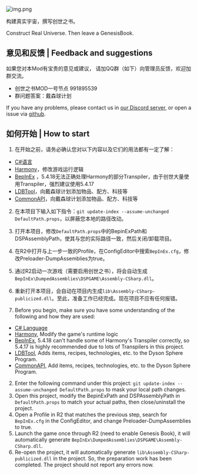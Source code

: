 ![img.png](https://assets.awbugl.top/dsp-genesisbook/icon.png)

构建真实宇宙，撰写创世之书。

Construct Real Universe. Then leave a GenesisBook.

## 意见和反馈 | Feedback and suggestions

如果您对本Mod有宝贵的意见或建议，
请加QQ群（如下）向管理员反馈，欢迎加群交流。

- 创世之书MOD一号节点 991895539
- 群问题答案：戴森球计划

If you have any problems, please contact us in [our Discord server](https://discord.gg/QwMEeaRZZR),
or open a issue via [github](https://github.com/Awbugl/ProjectGenesis).

## 如何开始 | How to start

1. 在开始之前，请务必确认您对以下内容以及它们的用法都有一定了解：

* [C#语言](https://www.runoob.com/csharp/csharp-tutorial.html)
* [Harmony](https://harmony.pardeike.net/articles/intro.html)，修改游戏运行逻辑
* [BepInEx](https://thunderstore.io/c/dyson-sphere-program/p/xiaoye97/BepInEx/)
  ，5.4.18无法正确处理Harmony的部分Transpiler，由于创世大量使用Transpiler，强烈建议使用5.4.17
* [LDBTool](https://thunderstore.io/c/dyson-sphere-program/p/xiaoye97/LDBTool/)，向戴森球计划添加物品、配方、科技等
* [CommonAPI](https://thunderstore.io/c/dyson-sphere-program/p/CommonAPI/CommonAPI/)，向戴森球计划添加物品、配方、科技等

2. 在本项目下输入如下指令：`git update-index --assume-unchanged DefaultPath.props`，以屏蔽您本地的路径改动。
3. 打开本项目，修改`DefaultPath.props`中的BepinExPath和DSPAssemblyPath，使其与您的实际路径一致，然后关闭/卸载项目。
4. 在R2中打开与上一步一致的Profile，在ConfigEditor中搜索`BepInEx.cfg`，修改Preloader-DumpAssemblies为true。
5. 通过R2启动一次游戏（需要启用创世之书），将会自动生成`BepInEx\DumpedAssemblies\DSPGAME\Assembly-CSharp.dll`。
6. 重新打开本项目，会自动在项目内生成`lib\Assembly-CSharp-publicized.dll`。至此，准备工作已经完成。现在项目不应有任何报错。


1. Before you begin, make sure you have some understanding of the following and how they are used:

* [C# Language](https://www.runoob.com/csharp/csharp-tutorial.html)
* [Harmony](https://harmony.pardeike.net/articles/intro.html), Modify the game's runtime logic
* [BepInEx](https://thunderstore.io/c/dyson-sphere-program/p/xiaoye97/BepInEx/), 5.4.18 can't handle some of Harmony's
  Transpiler correctly, so 5.4.17 is highly recommended due to lots of Transpilers in this project.
* [LDBTool](https://thunderstore.io/c/dyson-sphere-program/p/xiaoye97/LDBTool/), Adds items, recipes, technologies, etc.
  to the Dyson Sphere Program.
* [CommonAPI](https://thunderstore.io/c/dyson-sphere-program/p/CommonAPI/CommonAPI/), Add items, recipes, technologies,
  etc. to the Dyson Sphere Program.

2. Enter the following command under this project: `git update-index --assume-unchanged DefaultPath.props` to mask your local path changes.
3. Open this project, modify the BepinExPath and DSPAssemblyPath in `DefaultPath.props` to match your actual paths, then
   close/uninstall the project.
4. Open a Profile in R2 that matches the previous step, search for `BepInEx.cfg` in the ConfigEditor, and change
   Preloader-DumpAssemblies to true.
5. Launch the game once through R2 (need to enable Genesis Book), it will automatically generate
   `BepInEx\DumpedAssemblies\DSPGAME\Assembly-CSharp.dll`.
6. Re-open the project, it will automatically generate `lib\Assembly-CSharp-publicized.dll` in the project. So, the
   preparation work has been completed. The project should not report any errors now.
